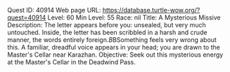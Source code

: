 Quest ID: 40914
Web page URL: https://database.turtle-wow.org/?quest=40914
Level: 60
Min Level: 55
Race: nil
Title: A Mysterious Missive
Description: The letter appears before you: unsealed, but very much untouched. Inside, the letter has been scribbled in a harsh and crude manner, the words entirely foreign.$B$BSomething feels very wrong about this. A familiar, dreadful voice appears in your head; you are drawn to the Master's Cellar near Karazhan.
Objective: Seek out this mysterious energy at the Master's Cellar in the Deadwind Pass.
